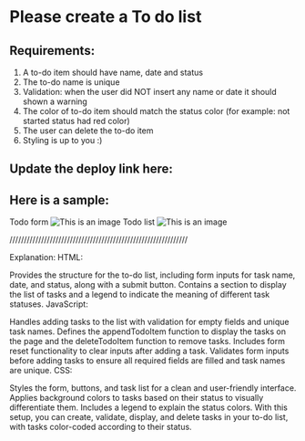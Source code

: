# Please create a To do list

## Requirements:

1. A to-do item should have name, date and status
2. The to-do name is unique
3. Validation: when the user did NOT insert any name or date it should shown a warning
4. The color of to-do item should match the status color (for example: not started status had red color)
5. The user can delete the to-do item
6. Styling is up to you :)

## Update the deploy link here:

## Here is a sample:

Todo form
![This is an image](./screenshots/todoform.png)
Todo list
![This is an image](./screenshots/todolist.png)



//////////////////////////////////////////////////////////////

Explanation:
HTML:

Provides the structure for the to-do list, including form inputs for task name, date, and status, along with a submit button.
Contains a section to display the list of tasks and a legend to indicate the meaning of different task statuses.
JavaScript:

Handles adding tasks to the list with validation for empty fields and unique task names.
Defines the appendTodoItem function to display the tasks on the page and the deleteTodoItem function to remove tasks.
Includes form reset functionality to clear inputs after adding a task.
Validates form inputs before adding tasks to ensure all required fields are filled and task names are unique.
CSS:

Styles the form, buttons, and task list for a clean and user-friendly interface.
Applies background colors to tasks based on their status to visually differentiate them.
Includes a legend to explain the status colors.
With this setup, you can create, validate, display, and delete tasks in your to-do list, with tasks color-coded according to their status.








